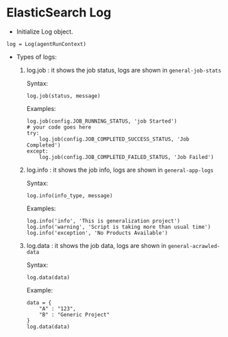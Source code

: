 
# ElasticSearch Log

* Initialize Log object.
```
log = Log(agentRunContext)
```

* Types of logs:
    
    1. log.job : it shows the job status, logs are shown in `general-job-stats`
        
        Syntax:
        ```
        log.job(status, message)
        ```
        
        Examples:
        ```
        log.job(config.JOB_RUNNING_STATUS, 'job Started')
        # your code goes here
        try:
            log.job(config.JOB_COMPLETED_SUCCESS_STATUS, 'Job Completed')
        except:
            log.job(config.JOB_COMPLETED_FAILED_STATUS, 'Job Failed')
        ```

    2. log.info : it shows the job info, logs are shown in `general-app-logs`

        Syntax:
        ```
        log.info(info_type, message)
        ```
        Examples:
        ```
        log.info('info', 'This is generalization project')
        log.info('warning', 'Script is taking more than usual time')
        log.info('exception', 'No Products Available')
        ```
    3. log.data : it shows the job data, logs are shown in `general-acrawled-data`
        
        Syntax:
        ```
        log.data(data)
        ```
        Example:
        ```
        data = {
            "A" : "123",
            "B" : "Generic Project"
        }
        log.data(data)
        ```
